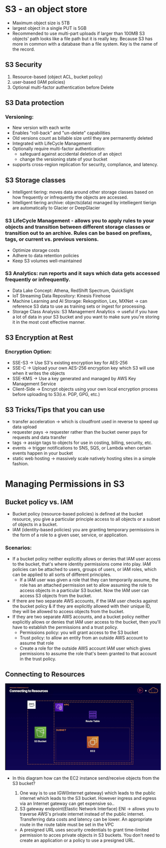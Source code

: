 # S3 - an object store
- Maximum object size is 5TB
- largest object in a single PUT is 5GB
- Recommended to use multi-part uploads if larger than 100MB
S3 objects' path looks like a file path but it is really key. Because S3 has more in common with a database than a file system. Key is the name of the record.
## S3 Security
1. Resource-based (object ACL, bucket policy)
2. user-based (IAM policies)
3. Optional multi-factor authentication before Delete

## S3 Data protection
### Versioning:
- New version with each write
- Enables "roll-back" and "un-delete" capabilities
- Old versions count as billable size until they are permanently deleted 
- Integrated with LifeCycle Management
- Optionally require multi-factor authentication:
  - safeguard against accidental deletion of an object 
  - change the versioning state of your bucket
- supports cross-region replication for security, compliance, and latency.

## S3 Storage classes
- Intelligent tiering: moves data around other storage classes based on how frequently or infrequently the objects are accessed.
- Intelligent tiering archive: objects(data) managed by intelliegent tierign are automatically to Glacier or DeepGlacier

### S3 LifeCycle Management - allows you to apply rules to your objects and transition between different storage classes or transition out to an archive. Rules can be based on prefixes, tags, or current vs. previous versions.
- Optimize storage costs
- Adhere to data retention policies
- Keep S3 volumes well-maintained

### S3 Analytics: run reports and it says which data gets accessed frequently or infrequently.
- Data Lake Concept: Athena, RedShift Spectrum, QuickSight
- IoT Streaming Data Repository: Kinesis Firehose
- Machine Learning and AI Storage: Rekognition, Lex, MXNet -> can reference S3 data to use as training sets or ingest for processing.
- Storage Class Analysis: S3 Management Analytics -> useful if you have a lot of data in your S3 bucket and you want to make sure you're storing it in the most cost effective manner.

## S3 Encryption at Rest
### Encryption Option:
- SSE-S3 -> Use S3's existing encryption key for AES-256
- SSE-C -> Upload your own AES-256 encryption key which S3 will use when it writes the objects
- SSE-KMS -> Use a key generated and managed by AWS Key Management Service
- Client-Side -> Encrypt objects using your own local encryption process before uploading to S3(i.e. PGP, GPG, etc.)

## S3 Tricks/Tips that you can use
- transfer acceleration -> which is cloudfront used in reverse to speed up data upload 
- requester pays -> requester rather than the bucket owner pays for requests and data transfer
- tags -> assign tags to objects for use in costing, billing, security, etc.
- events -> trigger notifications to SNS, SQS, or Lambda when certain events happen in your bucket
- static web hosting -> massively scale natively hosting sites in a simple fashion.

# Managing Permissions in S3

## Bucket policy vs. IAM
  - Bucket policy (resource-based policies) is defined at the bucket resource, you give a particular principle access to all objects or a subset of objects in a bucket.
  - IAM (identity-based policies) you are granting temporary permissions in the form of a role to a given user, service, or application.

  ### Scenarios:
  - If a bucket policy neither explicitly allows or denies that IAM user access to the bucket, that's where identity permissions come into play. IAM policies can be attached to users, groups of users, or IAM roles, which can be applied to all sorts of different principles. 
    - If a IAM user was given a role that they can temporarily assume, the role has an attached permission set to allow assuming the role to access objects in a particular S3 bucket. Now the IAM user can access S3 objects from the bucket.
  - If there are two separate AWS accounts, if the IAM user checks against the bucket policy & if they are explicitly allowed with their unique ID, they will be allowed to access objects from the bucket.
  - If they are two separate AWS accounts, and a bucket policy neither explicitly allows or denies that IAM user access to the bucket, then you'll have to establish the permissions and a trust policy.
    - Permissions policy: you will grant access to the S3 bucket 
    - Trust policy: to allow an entity from an outside AWS account to assume that role
    - Create a role for the outside AWS account IAM user which gives permissions to assume the role that's been granted to that account in the trust policy.

## Connecting to Resources

![alt text](connecting_to_resources.png)
- In this diagram how can the EC2 instance send/receive objects from the S3 bucket?
  1. One way is to use IGW(Internet gateway) which leads to the public internet which leads to the S3 bucket. However ingress and egress via an Internet gateway can get expensive so..
  2. S3 gateway endpoint(Elastic Network Interface) ENI -> allows you to traverse AWS's private internet instead of the public internet. Transferring data costs and latency can be lower. An appropriate route in the route table must be set in the VPC

  - A presigned URL uses security credentials to grant time-limited permission to acces private objects in S3 buckets. You don't need to create an application or a policy to use a presigned URL.